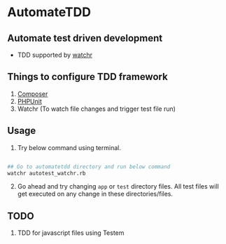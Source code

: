 AutomateTDD
===========

## Automate test driven development

* TDD supported by [watchr](https://npmjs.org/package/watchr)

## Things to configure TDD framework

1. [Composer](http://getcomposer.org/)
2. [PHPUnit](https://github.com/sebastianbergmann/phpunit/)
3. Watchr (To watch file changes and trigger test file run)

## Usage

1. Try below command using terminal.

  ```bash

  ## Go to automatetdd directory and run below command
  watchr autotest_watchr.rb

  ```
2. Go ahead and try changing `app` or `test` directory files. All test files will get executed on any change in these directories/files.


## TODO

1. TDD for javascript files using Testem
